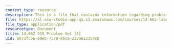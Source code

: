 ```yaml
---
content_type: resource
description: This is a file that contains information regarding problem set 3.
file: https://ol-ocw-studio-app-qa.s3.amazonaws.com/courses/14-662-labor-economics-ii-spring-2015/b073fc56a9eb7c709bca232a61335dcb_MIT14_662S15_pset3.pdf
file_type: application/pdf
resourcetype: Document
title: 14.662 S15 Problem Set [3]
uid: b073fc56-a9eb-7c70-9bca-232a61335dcb
---
```

